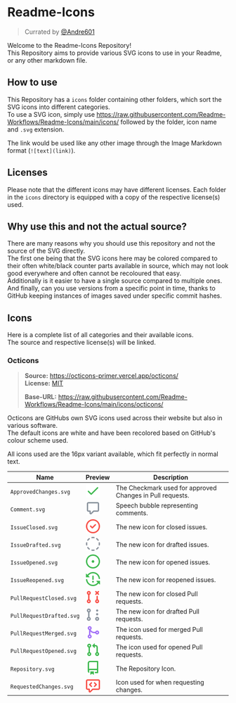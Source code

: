 [andre601]: https://github.com/Andre601

[licenseOcticons]: https://github.com/Readme-Workflows/Readme-Icons/blob/main/icons/octicons/OCTICONS_LICENSE.txt

# Readme-Icons

> Currated by [@Andre601][andre601]

Welcome to the Readme-Icons Repository!  
This Repository aims to provide various SVG icons to use in your Readme, or any other markdown file.

## How to use
This Repository has a `icons` folder containing other folders, which sort the SVG icons into different categories.  
To use a SVG icon, simply use https://raw.githubusercontent.com/Readme-Workflows/Readme-Icons/main/icons/ followed by the folder, icon name and `.svg` extension.

The link would be used like any other image through the Image Markdown format (`![text](link)`).

## Licenses

Please note that the different icons may have different licenses. Each folder in the `icons` directory is equipped with a copy of the respective license(s) used.

## Why use this and not the actual source?

There are many reasons why you should use this repository and not the source of the SVG directly.  
The first one being that the SVG icons here may be colored compared to their often white/black counter parts available in source, which may not look good everywhere and often cannot be recoloured that easy.  
Additionally is it easier to have a single source compared to multiple ones.  
And finally, can you use versions from a specific point in time, thanks to GitHub keeping instances of images saved under specific commit hashes.

## Icons

Here is a complete list of all categories and their available icons.  
The source and respective license(s) will be linked.

### Octicons
> **Source:** https://octicons-primer.vercel.app/octicons/  
> **License:** [MIT][licenseOcticons]
>
> **Base-URL:** https://raw.githubusercontent.com/Readme-Workflows/Readme-Icons/main/icons/octicons/

Octicons are GitHubs own SVG icons used across their website but also in various software.  
The default icons are white and have been recolored based on GitHub's colour scheme used.

All icons used are the 16px variant available, which fit perfectly in normal text.

| Name                     | Preview                       | Description                                               |
| ------------------------ | ----------------------------- | --------------------------------------------------------- |
| `ApprovedChanges.svg`    | ![OcticonsApprovedChanges]    | The Checkmark used for approved Changes in Pull requests. |
| `Comment.svg`            | ![OcticonsComment]            | Speech bubble representing comments.                      |
| `IssueClosed.svg`        | ![OcticonsIssueClosed]        | The new icon for closed issues.                           |
| `IssueDrafted.svg`       | ![OcticonsIssueDrafted]       | The new icon for drafted issues.                          |
| `IssueOpened.svg`        | ![OcticonsIssueOpened]        | The new icon for opened issues.                           |
| `IssueReopened.svg`      | ![OcticonsIssueReopened]      | The new icon for reopened issues.                         |
| `PullRequestClosed.svg`  | ![OcticonsPullRequestClosed]  | The new icon for closed Pull requests.                    |
| `PullRequestDrafted.svg` | ![OcticonsPullRequestDrafted] | The new icon for drafted Pull requests.                   |
| `PullRequestMerged.svg`  | ![OcticonsPullRequestMerged]  | The icon used for merged Pull requests.                   |
| `PullRequestOpened.svg`  | ![OcticonsPullRequestOpened]  | The icon used for opened Pull requests.                   |
| `Repository.svg`         | ![OcticonsRepository]         | The Repository Icon.                                      |
| `RequestedChanges.svg`   | ![OcticonsRequestedChanges]   | Icon used for when requesting changes.                    |

[OcticonsApprovedChanges]: https://raw.githubusercontent.com/Readme-Workflows/Readme-Icons/main/icons/octicons/ApprovedChanges.svg
[OcticonsComment]: https://raw.githubusercontent.com/Readme-Workflows/Readme-Icons/main/icons/octicons/Comment.svg

[OcticonsIssueClosed]: https://raw.githubusercontent.com/Readme-Workflows/Readme-Icons/main/icons/octicons/IssueClosed.svg
[OcticonsIssueDrafted]: https://raw.githubusercontent.com/Readme-Workflows/Readme-Icons/main/icons/octicons/IssueDrafted.svg
[OcticonsIssueOpened]: https://raw.githubusercontent.com/Readme-Workflows/Readme-Icons/main/icons/octicons/IssueOpened.svg
[OcticonsIssueReopened]: https://raw.githubusercontent.com/Readme-Workflows/Readme-Icons/main/icons/octicons/IssueReopened.svg

[OcticonsPullRequestClosed]: https://raw.githubusercontent.com/Readme-Workflows/Readme-Icons/main/icons/octicons/PullRequestClosed.svg
[OcticonsPullRequestDrafted]: https://raw.githubusercontent.com/Readme-Workflows/Readme-Icons/main/icons/octicons/PullRequestDrafted.svg
[OcticonsPullRequestMerged]: https://raw.githubusercontent.com/Readme-Workflows/Readme-Icons/main/icons/octicons/PullRequestMerged.svg
[OcticonsPullRequestOpened]: https://raw.githubusercontent.com/Readme-Workflows/Readme-Icons/main/icons/octicons/PullRequestOpened.svg

[OcticonsRepository]: https://raw.githubusercontent.com/Readme-Workflows/Readme-Icons/main/icons/octicons/Repository.svg
[OcticonsRequestedChanges]: https://raw.githubusercontent.com/Readme-Workflows/Readme-Icons/main/icons/octicons/RequestedChanges.svg

